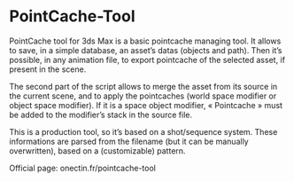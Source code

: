 PointCache-Tool
===============

PointCache tool for 3ds Max is a basic pointcache managing tool. It allows to save, in a simple database, an asset’s datas (objects and path). Then it’s possible, in any animation file, to export pointcache of the selected asset, if present in the scene.

The second part of the script allows to merge the asset from its source in the current scene, and to apply the pointcaches (world space modifier or object space modifier). If it is a space object modifier, « Pointcache » must be added to the modifier’s stack in the source file.

This is a production tool, so it’s based on a shot/sequence system. These informations are parsed from the filename (but it can be manually overwritten), based on a (customizable) pattern.

Official page: onectin.fr/pointcache-tool
